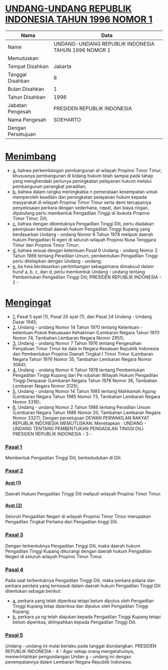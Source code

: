# [UNDANG-UNDANG REPUBLIK INDONESIA TAHUN 1996 NOMOR 1](http://example.org/legal/document/uu/1996/1)

| Nama | Data |
| ------ | ----- |
|Name|UNDANG-UNDANG REPUBLIK INDONESIA TAHUN 1996 NOMOR 1|
|Memutuskan||
|Tempat Disahkan|Jakarta|
|Tanggal Disahkan|8|
|Bulan Disahkan|1|
|Tahun Disahkan|1996|
|Jabatan Pengesah|PRESIDEN REPUBLIK INDONESIA|
|Nama Pengesah|SOEHARTO|
|Dengan Persetujuan||
# [Menimbang](http://example.org/legal/document/uu/1996/1/menimbang)

* [a.](http://example.org/legal/document/uu/1996/1/menimbang/point/a) bahwa perkembangan pembangunan di wilayah Propinsi Timor Timur, khususnya pembangunan di bidang hukum telah sampai pada tahap yang menghendaki perlunya peningkatan pelayanan hukum melalui pembangunan perangkat peradilan;
* [b.](http://example.org/legal/document/uu/1996/1/menimbang/point/b) bahwa dalam rangka meningkatka n pemerataan kesempatan untuk memperoleh keadilan dan peningkatan pelayanan hukum kepada masyarakat di wilayah Propinsi Timor Timur serta demi tercapainya penyelesaian perkara dengan sederhana, cepat, dan biaya ringan, dipandang perlu membentuk Pengadilan Tinggi di ibukota Propinsi Timor Timur, Dili;
* [c.](http://example.org/legal/document/uu/1996/1/menimbang/point/c) bahwa dengan dibentuknya Pengadilan Tinggi Dili, perlu diadakan peninjauan kembali daerah hukum Pengadilan Tinggi Kupang yang berdasarkan Undang - undang Nomor 6 Tahun 1978 meliputi daerah hukum Pengadilan N egeri di seluruh wilayah Propinsi Nusa Tenggara Timur dan Propinsi Timor Timur;
* [d.](http://example.org/legal/document/uu/1996/1/menimbang/point/d) bahwa sesuai dengan ketentuan Pasal 9 Undang - undang Nomor 2 Tahun 1986 tentang Peradilan Umum, pembentukan Pengadilan Tinggi perlu ditetapkan dengan Undang - undang;
* [e.](http://example.org/legal/document/uu/1996/1/menimbang/point/e) ba hwa berdasarkan pertimbangan sebagaimana dimaksud dalam huruf a, b, c, dan d, perlu membentuk Undang - undang tentang Pembentukan Pengadilan Tinggi Dili; PRESIDEN REPUBLIK INDONESIA - 2 -
# [Mengingat](http://example.org/legal/document/uu/1996/1/mengingat)

* [1.](http://example.org/legal/document/uu/1996/1/mengingat/point/0001) Pasal 5 ayat (1), Pasal 20 ayat (1), dan Pasal 24 Undang - Undang Dasar 1945;
* [2.](http://example.org/legal/document/uu/1996/1/mengingat/point/0002) Undang - undang Nomor 14 Tahun 1970 tentang Ketentuan - ketentuan Pokok Kekuasaan Kehakiman (Lembaran Negara Tahun 1970 Nomor 74, Tambahan Lembaran Negara Nomor 2951);
* [3.](http://example.org/legal/document/uu/1996/1/mengingat/point/0003) Undang - undang Nomor 7 Tahun 1976 tentang Pengesahan Penyatuan Timor Timur ke dala m Negara Kesatuan Republik Indonesia dan Pembentukan Propinsi Daerah Tingkat I Timor Timur (Lembaran Negara Tahun 1976 Nomor 35, Tambahan Lembaran Negara Nomor 3084);
* [4.](http://example.org/legal/document/uu/1996/1/mengingat/point/0004) Undang - undang Nomor 6 Tahun 1978 tentang Pembentukan Pengadilan Tinggi Kupang dan Pe rubahan Wilayah Hukum Pengadilan Tinggi Denpasar (Lembaran Negara Tahun 1978 Nomor 36, Tambahan Lembaran Negara Nomor 3125);
* [5.](http://example.org/legal/document/uu/1996/1/mengingat/point/0005) Undang - undang Nomor 14 Tahun 1985 tentang Mahkamah Agung (Lembaran Negara Tahun 1985 Nomor 73, Tambahan Lembaran Negara Nomor 3316);
* [6.](http://example.org/legal/document/uu/1996/1/mengingat/point/0006) Undang - undang Nomor 2 Tahun 1986 tentang Peradilan Umum (Lembaran Negara Tahun 1986 Nomor 20, Tambahan Lembaran Negara Nomor 3327); Dengan persetujuan DEWAN PERWAKILAN RAKYAT REPUBLIK INDONESIA MEMUTUSKAN: Menetapkan : UNDANG - UNDANG TENTANG PEMBENTUKAN PENGADILAN TINGGI DILI. PRESIDEN REPUBLIK INDONESIA - 3 -

### [Pasal 1](http://example.org/legal/document/uu/1996/1/pasal/0001)
Membentuk Pengadilan Tinggi Dili, berkedudukan di Dili.


### [Pasal 2](http://example.org/legal/document/uu/1996/1/pasal/0002)

#### [Ayat (1)](http://example.org/legal/document/uu/1996/1/pasal/0002/version/19960108/ayat/0001)
Daerah Hukum Pengadilan Tinggi Dili meliputi wilayah Propinsi Timor Timur.

#### [Ayat (2)](http://example.org/legal/document/uu/1996/1/pasal/0002/version/19960108/ayat/0002)
Seluruh Pengadilan Negeri di wilayah Propinsi Timor Timur merupakan Pengadilan Tingkat Pertama dari Pengadilan tinggi Dili.


### [Pasal 3](http://example.org/legal/document/uu/1996/1/pasal/0003)
Dengan terbentuknya Pengadilan Tinggi Dili, maka daerah hukum Pengadilan Tinggi Kupang dikurangi dengan daerah hukum Pengadilan Negeri di seluruh wilayah Propinsi Timor Timur.


### [Pasal 4](http://example.org/legal/document/uu/1996/1/pasal/0004)
Pada saat terbentuknya Pengadilan Tinggi Dili, maka perkara pidana dan perkara perdata yang termasuk dalam daerah hukum Pengadilan Tinggi Dili ditentukan sebagai berikut:
* [a.](http://example.org/legal/document/uu/1996/1/pasal/0004/version/19960108/point/a) perkara yang telah diperiksa tetapi belum diputus oleh Pengadilan Tinggi Kupang tetap diperiksa dan diputus oleh Pengadilan Tinggi Kupang;
* [b.](http://example.org/legal/document/uu/1996/1/pasal/0004/version/19960108/point/b) perkara ya ng telah diajukan kepada Pengadilan Tinggi Kupang tetapi belum diperiksa, dilimpahkan kepada Pengadilan Tinggi Dili.


### [Pasal 5](http://example.org/legal/document/uu/1996/1/pasal/0005)
Undang - undang ini mulai berlaku pada tanggal diundangkan. PRESIDEN REPUBLIK INDONESIA - 4 - Agar setiap orang mengetahuinya, memerintahkan pengundangan Undan g - undang ini dengan penempatannya dalam Lembaran Negara Republik Indonesia.

